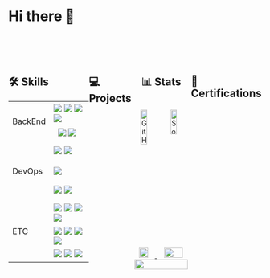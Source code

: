 <h1>Hi there 👋</h1><br><br><br>
<div style="display: flex; justify-content: space-between; align-items: flex-start;">
    <div style="width: 60%;">
        <h2>🛠️ Skills</h2>
        <table>
            <tr>
                <td rowspan="2" style="vertical-align: middle; height: 80px;">BackEnd</td>
                <td>
                    <img src="https://img.shields.io/badge/java-007396?style=for-the-badge&logo=java&logoColor=white">
                    <img src="https://img.shields.io/badge/springboot-6DB33F?style=for-the-badge&logo=springboot&logoColor=white">
                    <img src="https://img.shields.io/badge/spring%20data%20jpa-004225?style=for-the-badge&logo=spring&logoColor=white">
                    <img src="https://img.shields.io/badge/spring%20security-6DB33F?style=for-the-badge&logo=springsecurity&logoColor=white">
                </td>
            </tr>
            <tr>
                <td>
                    <img src="https://img.shields.io/badge/Eureka_Server-5A5A5A?style=for-the-badge&logo=spring&logoColor=white" alt="">
        <img src="https://img.shields.io/badge/Spring_Cloud_Gateway-6DB33F?style=for-the-badge&logo=springboot&logoColor=white" alt="">
                    <img src="https://img.shields.io/badge/mybatis-DD0700?style=for-the-badge&logo=mybatis&logoColor=white">
                    <img src="https://img.shields.io/badge/gradle-02303A?style=for-the-badge&logo=gradle&logoColor=white">
                </td>
            </tr>
            <tr>
                <td rowspan="3" style="vertical-align: middle; height: 120px;">DevOps</td>
                <td>
                    <img src="https://img.shields.io/badge/mysql-4479A1?style=for-the-badge&logo=mysql&logoColor=white">
                    <img src="https://img.shields.io/badge/oracle-F80000?style=for-the-badge&logo=oracle&logoColor=white">
                            <img src="https://img.shields.io/badge/Redis-DC382D?style=for-the-badge&logo=redis&logoColor=white" alt="">
                </td>
            </tr>
            <tr>
                <td>
                    <img src="https://img.shields.io/badge/apache%20tomcat-F8DC75?style=for-the-badge&logo=apachetomcat&logoColor=white">
                </td>
            </tr>
            <tr>
                <td>
                    <img src="https://img.shields.io/badge/aws%20ec2-FF9900?style=for-the-badge&logo=amazonaws&logoColor=white">
                    <img src="https://img.shields.io/badge/ubuntu-E95420?style=for-the-badge&logo=ubuntu&logoColor=white">
                </td>
            </tr>
            <tr>
                <td rowspan="3" style="vertical-align: middle; height: 120px;">ETC</td>
                <td>
                    <img src="https://img.shields.io/badge/jsp-007396?style=for-the-badge&logo=eclipse&logoColor=white">
                    <img src="https://img.shields.io/badge/ajax-0078D7?style=for-the-badge&logo=microsoft&logoColor=white">
                    <img src="https://img.shields.io/badge/jquery-0769AD?style=for-the-badge&logo=jquery&logoColor=white">
                    <img src="https://img.shields.io/badge/jstl-333333?style=for-the-badge&logo=java&logoColor=white">
                </td>
            </tr>
            <tr>
                <td>
                    <img src="https://img.shields.io/badge/javascript-F7DF1E?style=for-the-badge&logo=javascript&logoColor=black">
                    <img src="https://img.shields.io/badge/html5-E34F26?style=for-the-badge&logo=html5&logoColor=white">
                    <img src="https://img.shields.io/badge/css3-1572B6?style=for-the-badge&logo=css3&logoColor=white">
                    <img src="https://img.shields.io/badge/react-61DAFB?style=for-the-badge&logo=react&logoColor=black">
                </td>
            </tr>
            <tr>
                <td>
                    <img src="https://img.shields.io/badge/hibernate-59666C?style=for-the-badge&logo=hibernate&logoColor=white">
                    <img src="https://img.shields.io/badge/thymeleaf-005F0F?style=for-the-badge&logo=thymeleaf&logoColor=white">
                    <img src="https://img.shields.io/badge/ibatis-DD0700?style=for-the-badge&logo=ibatis&logoColor=white">
                    <img src="https://img.shields.io/badge/MSA-0088CC?style=for-the-badge&logo=microgen&logoColor=white" alt="">
                    <img src="https://img.shields.io/badge/Docker-2496ED?style=for-the-badge&logo=docker&logoColor=white" alt="">
                </td>
            </tr>
        </table>
    </div><br><br><br>
    <div>
        <h2>💻 Projects</h2><br>
    </div><br><br>
    <div style="width: 35%; text-align: center;">
        <h2>📊 Stats</h2><br>
        <div style="display:flex; flex-direction:row">
        <a href="https://git.io/streak-stats"><img src="https://github-readme-streak-stats.herokuapp.com?user=Blaten7&theme=highcontrast&hide_border=true&date_format=%5BY.%5Dn.j" width="51.8%" height="50%" alt="GitHub Streak" /></a>
        <a href="https://solved.ac/lasercannon/"><img src="http://mazassumnida.wtf/api/v2/generate_badge?boj=lasercannon" width="42.2%" alt="Solved.ac Profile"></a>     
        </div>
<a href="https://github.com/anuraghazra/github-readme-stats">
    <img src="https://github-readme-stats.vercel.app/api/top-langs/?username=Blaten7&layout=donut&show_icons=true&theme=material-palenight&hide_border=true&bg_color=0d1117&icon_color=00FFFF&text_color=00FFFF&title_color=00FFFF&count_private=true&exclude_repo=Face-Transfer-Application" width=38% />
</a>    
<a href="https://github.com/anuraghazra/github-readme-stats">
    <img src="https://github-readme-stats.vercel.app/api?username=Blaten7&show_icons=true&theme=material-palenight&hide_border=true&bg_color=0d1117&icon_color=00FFFF&text_color=00FFFF&title_color=00FFFF&count_private=true" width=56% />
</a>
<a href="https://github.com/ashutosh00710/github-readme-activity-graph">
    <img src="https://github-readme-activity-graph.vercel.app/graph?username=Blaten7&theme=react-dark&bg_color=0d1117&hide_border=true&line=00FFFF&color=00FFFF" width=94.4% />
</a>
    </div>
    <h2>📜 Certifications</h2><br>
</div>
